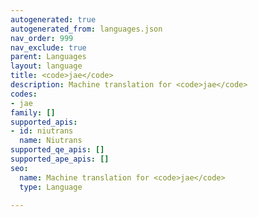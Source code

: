 ```yaml
---
autogenerated: true
autogenerated_from: languages.json
nav_order: 999
nav_exclude: true
parent: Languages
layout: language
title: <code>jae</code>
description: Machine translation for <code>jae</code>
codes:
- jae
family: []
supported_apis:
- id: niutrans
  name: Niutrans
supported_qe_apis: []
supported_ape_apis: []
seo:
  name: Machine translation for <code>jae</code>
  type: Language

---
```


